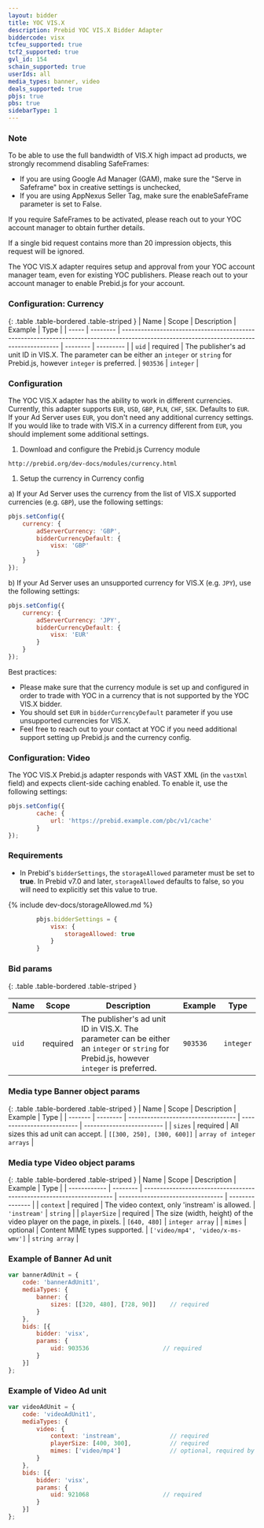 ```yaml
---
layout: bidder
title: YOC VIS.X
description: Prebid YOC VIS.X Bidder Adapter
biddercode: visx
tcfeu_supported: true
tcf2_supported: true
gvl_id: 154
schain_supported: true
userIds: all
media_types: banner, video
deals_supported: true
pbjs: true
pbs: true
sidebarType: 1
---
```


### Note

To be able to use the full bandwidth of VIS.X high impact ad products, we strongly recommend disabling SafeFrames:

- If you are using Google Ad Manager (GAM), make sure the "Serve in Safeframe" box in creative settings is unchecked,
- If you are using AppNexus Seller Tag, make sure the enableSafeFrame parameter is set to False.

If you require SafeFrames to be activated, please reach out to your YOC account manager to obtain further details.

If a single bid request contains more than 20 impression objects, this request will be ignored.

The YOC VIS.X adapter requires setup and approval from your YOC account manager team, even for existing YOC publishers.
Please reach out to your account manager to enable Prebid.js for your account.

### Configuration: Currency

{: .table .table-bordered .table-striped }
| Name  | Scope    | Description                                                                                                                              | Example  | Type      |
| ----- | -------- | ---------------------------------------------------------------------------------------------------------------------------------------- | -------- | --------- |
| `uid` | required | The publisher's ad unit ID in VIS.X. The parameter can be either an `integer` or `string` for Prebid.js, however `integer` is preferred. | `903536` | `integer` |

### Configuration

The YOC VIS.X adapter has the ability to work in different currencies. Currently, this adapter supports `EUR`, `USD`,
`GBP`, `PLN`, `CHF`, `SEK`. Defaults to `EUR`. If your Ad Server uses `EUR`, you don't need any additional currency settings.
If you would like to trade with VIS.X in a currency different from `EUR`, you should implement some additional settings.

1. Download and configure the Prebid.js Currency module

`http://prebid.org/dev-docs/modules/currency.html`

1. Setup the currency in Currency config

a) If your Ad Server uses the currency from the list of VIS.X supported currencies (e.g. `GBP`), use the following settings:

```javascript
pbjs.setConfig({
    currency: {
        adServerCurrency: 'GBP',
        bidderCurrencyDefault: {
            visx: 'GBP'
        }
    }
});
```

b) If your Ad Server uses an unsupported currency for VIS.X (e.g. `JPY`), use the following settings:

```javascript
pbjs.setConfig({
    currency: {
        adServerCurrency: 'JPY',
        bidderCurrencyDefault: {
            visx: 'EUR'
        }
    }
});
```

Best practices:

- Please make sure that the currency module is set up and configured in order to trade with YOC in a currency that is not supported by the YOC VIS.X bidder.
- You should set `EUR` in `bidderCurrencyDefault` parameter if you use unsupported currencies for VIS.X.
- Feel free to reach out to your contact at YOC if you need additional support setting up Prebid.js and the currency config.

### Configuration: Video

The YOC VIS.X Prebid.js adapter responds with VAST XML (in the `vastXml` field) and expects client-side caching enabled. To enable it, use the following settings:

```javascript
pbjs.setConfig({
        cache: {
            url: 'https://prebid.example.com/pbc/v1/cache'
        }
});
```

### Requirements

- In Prebid's `bidderSettings`, the `storageAllowed` parameter must be set to **true**. In Prebid v7.0 and later, `storageAllowed` defaults to false, so you will need to explicitly set this value to true.

{% include dev-docs/storageAllowed.md %}

```javascript
        pbjs.bidderSettings = {
            visx: {
                storageAllowed: true
            }
        }
```

### Bid params

{: .table .table-bordered .table-striped }

| Name  | Scope    | Description                                                                                                                              | Example  | Type      |
| ----- | -------- | ---------------------------------------------------------------------------------------------------------------------------------------- | -------- | --------- |
| `uid` | required | The publisher's ad unit ID in VIS.X. The parameter can be either an `integer` or `string` for Prebid.js, however `integer` is preferred. | `903536` | `integer` |

### Media type Banner object params

{: .table .table-bordered .table-striped }
| Name    | Scope    | Description                        | Example                    | Type                      |
| ------- | -------- | ---------------------------------- | -------------------------- | ------------------------- |
| `sizes` | required | All sizes this ad unit can accept. | `[[300, 250], [300, 600]]` | `array of integer arrays` |

### Media type Video object params

{: .table .table-bordered .table-striped }
| Name         | Scope    | Description                                                          | Example                           | Type            |
| ------------ | -------- | -------------------------------------------------------------------- | --------------------------------- | --------------- |
| `context`    | required | The video context, only 'instream' is allowed.                       | `'instream'`                      | `string`        |
| `playerSize` | required | The size (width, height) of the video player on the page, in pixels. | `[640, 480]`                      | `integer array` |
| `mimes`      | optional | Content MIME types supported.                                        | `['video/mp4', 'video/x-ms-wmv']` | `string array`  |

### Example of Banner Ad unit

```javascript
var bannerAdUnit = {
    code: 'bannerAdUnit1',
    mediaTypes: {
        banner: {
            sizes: [[320, 480], [728, 90]]    // required
        }
    },
    bids: [{
        bidder: 'visx',
        params: {
            uid: 903536                     // required
        }
    }]
};
```

### Example of Video Ad unit

```javascript
var videoAdUnit = {
    code: 'videoAdUnit1',
    mediaTypes: {
        video: {
            context: 'instream',              // required
            playerSize: [400, 300],           // required
            mimes: ['video/mp4']              // optional, required by Prebid Server
        }
    },
    bids: [{
        bidder: 'visx',
        params: {
            uid: 921068                     // required
        }
    }]
};
```
